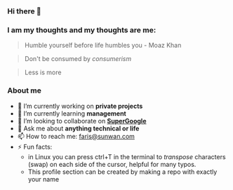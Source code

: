 ### Hi there 👋

### I am my thoughts and my thoughts are me:

> Humble yourself before life humbles you - Moaz Khan

> Don't be consumed by *consumerism*

> Less is more

### About me

- 🔭 I’m currently working on **private projects**
- 🌱 I’m currently learning **management**
- 👯 I’m looking to collaborate on **[SuperGoogle](https://github.com/FarisHijazi/SuperGoogle)**
- 💬 Ask me about **anything technical or life**
- 📫 How to reach me: faris@sunwan.com
- ⚡ Fun facts:
   - in Linux you can press ctrl+T in the terminal to _transpose_ characters (swap) on each side of the cursor, helpful for many typos.
   - This profile section can be created by making a repo with exactly your name
